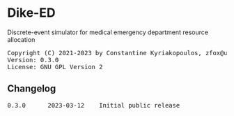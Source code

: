 # Dike-ED
Discrete-event simulator for medical emergency department resource allocation

<pre>
Copyright (C) 2021-2023 by Constantine Kyriakopoulos, zfox@users.sourceforge.net
Version: 0.3.0
License: GNU GPL Version 2
</pre>

## Changelog

<pre>
0.3.0      2023-03-12    Initial public release
</pre>
